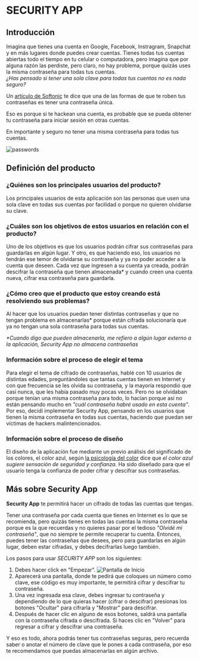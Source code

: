 # SECURITY APP

## Introducción
Imagina que tienes una cuenta en Google, Facebook, Instragram, Snapchat y en más lugares donde puedes crear cuentas.  Tienes todas tus cuentas abiertas todo el tiempo en tu celular o computadora, pero imagina que por alguna razón las perdiste, pero claro, no hay problema, porque quizás uses la misma contraseña para todas tus cuentas.  
_¿Has pensado si tener una sola clave para todas tus cuentas no es nada seguro?_

Un [artículo de Softonic](https://www.softonic.com/articulos/contrasenas-seguras-y-faciles-recordar) te dice que una de las formas de que te roben tus contraseñas es tener una contraseña única.

Eso es porque si te hackean una cuenta, es probable que se pueda obtener tu contraseña para iniciar sesión en otras cuentas.

En importante y seguro no tener una misma contraseña para todas tus cuentas.

![passwords](https://cdn.tecnologia.net/wp-content/uploads/2018/07/contrasenas-dificiles.jpg)


## Definición del producto

### ¿Quiénes son los principales usuarios del producto?

Los principales usuarios de esta aplicación son las personas que usen una sola clave en todas sus cuentas por facilidad o porque no quieren olvidarse su clave.


### ¿Cuáles son los objetivos de estos usuarios en relación con el producto?

Uno de los objetivos es que los usuarios podrán cifrar sus contraseñas para guardarlas en algún lugar.
Y otro, es que haciendo eso, los usuarios no tendrán ese temor de olvidarse su contraseña y ya no poder acceder a la cuenta que deseen.
Cada vez que ingresen a su cuenta ya creada, podrán descifrar la contraseña que tienen almacenada* y cuando creen una cuenta nueva, cifrar esa contraseña para guardarla.


### ¿Cómo creo que el producto que estoy creando está resolviendo sus problemas?

Al hacer que los usuarios puedan tener distintas contraseñas y que no tengan problema en almacenarlas* porque están cifrada solucionaría que ya no tengan una sola contraseña para todas sus cuentas.


_*Cuando digo que pueden almacenarla, me refiero a algún lugar externo a la aplicación, Security App no almacena contraseñas_

### Información sobre el proceso de elegir el tema
Para elegir el tema de cifrado de contraseñas, hablé con 10 usuarios de distintas edades, preguntándoles que tantas cuentas tienen en Internet y con que frecuencia se les olvida su contraseña, y la mayoría respondió que casi nunca, que les había pasado muy pocas veces.  Pero no se olvidaban porque tenían una misma contraseña para todo, lo hacían porque así no están pensando mucho en _"cuál contraseña habré usado en esta cuenta"_.
Por eso, decidí implementar Security App, pensando en los usuarios que tienen la misma contraseña en todas sus cuentas, haciendo que puedan ser víctimas de hackers malintencionados.

### Información sobre el proceso de diseño
El diseño de la aplicación fue mediante un previo análisis del significado de los colores, el color azul, según [la psicología del color](https://lamenteesmaravillosa.com/psicologia-del-color-curiosidades/) dice que _el color azul sugiere sensación de seguridad y confianza._
Ha sido diseñado para que el usuario tenga la confianza de poder cifrar y descifrar sus contraseñas.


## Más sobre Security App

**Security App** te permitirá hacer un cifrado de todas las cuentas que tengas.

Tener una contraseña por cada cuenta que tienes en Internet es lo que se recomienda, pero quizás tienes en todas las cuentas la misma contraseña porque es la que recuerdas y no quieres pasar por el tedioso _"Olvidé mi contraseña"_, que no siempre te permite recuperar tu cuenta.  Entonces, puedes tener las contraseñas que desees, pero para guardarlas en algún lugar, deben estar cifradas, y debes decifrarlas luego también.

Los pasos para usar _SECURITY APP_ son los siguientes:
1. Debes hacer click en "Empezar".
![Pantalla de Inicio](https://i.ibb.co/G2Js3js/scr-Welcome.jpg)
2. Aparecerá una pantalla, donde te pedirá que coloques un número como clave, ese código es muy importante, te permitirá cifrar y descifrar tu contraseña.
3. Una vez ingresada esa clave, debes ingresar tu contraseña y dependiendo de lo que quieras hacer (cifrar o descifrar) presionas los botones "Ocultar" para cifrarla y "Mostrar" para descifrar.
4. Después de hacer clic en alguno de esos botones, saldrá una pantalla con la contraseña cifrada o descifrada.  Si haces clic en "Volver" para regresar a cifrar y descifrar una contraseña.

Y eso es todo, ahora podrás tener tus contraseñas seguras, pero recuerda saber o anotar el número de clave que le pones a cada contraseña, por eso te recomendamos que puedas almacenarlas en algún archivo.